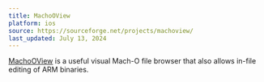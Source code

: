 ```yaml
---
title: MachoOView
platform: ios
source: https://sourceforge.net/projects/machoview/
last_updated: July 13, 2024
---
```


[MachoOView](https://sourceforge.net/projects/machoview/ "MachOView") is a useful visual Mach-O file browser that also allows in-file editing of ARM binaries.
